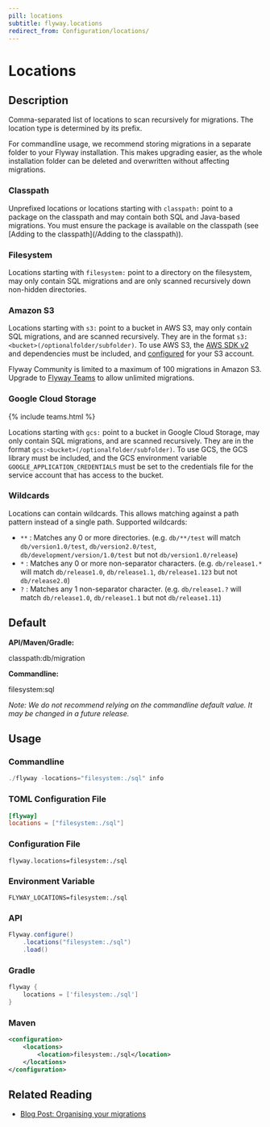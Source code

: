 ```yaml
---
pill: locations
subtitle: flyway.locations
redirect_from: Configuration/locations/
---
```


# Locations

## Description
Comma-separated list of locations to scan recursively for migrations. The location type is determined by its prefix.

For commandline usage, we recommend storing migrations in a separate folder to your Flyway installation.
This makes upgrading easier, as the whole installation folder can be deleted and overwritten without affecting migrations.

### Classpath
Unprefixed locations or locations starting with <code>classpath:</code> point to a package on the classpath and may contain both SQL and Java-based migrations. You must ensure the package is available on the classpath (see [Adding to the classpath](/Adding to the classpath)).

### Filesystem
Locations starting with <code>filesystem:</code> point to a directory on the filesystem, may only contain SQL migrations and are only scanned recursively down non-hidden directories.

### Amazon S3
Locations starting with <code>s3:</code> point to a bucket in AWS S3, may only contain SQL migrations, and are scanned recursively. They are in the format <code>s3:&lt;bucket&gt;(/optionalfolder/subfolder)</code>. To use AWS S3, the [AWS SDK v2](https://mvnrepository.com/artifact/software.amazon.awssdk/services) and dependencies must be included, and [configured](https://docs.aws.amazon.com/sdk-for-java/v1/developer-guide/credentials.html) for your S3 account.<br/>

Flyway Community is limited to a maximum of 100 migrations in Amazon S3. Upgrade to [Flyway Teams](https://flywaydb.org/download/) to allow unlimited migrations.

### Google Cloud Storage
{% include teams.html %}

Locations starting with <code>gcs:</code> point to a bucket in Google Cloud Storage, may only contain SQL migrations, and are scanned recursively. They are in the format <code>gcs:&lt;bucket&gt;(/optionalfolder/subfolder)</code>. To use GCS, the GCS library must be included, and the GCS environment variable <code>GOOGLE_APPLICATION_CREDENTIALS</code> must be set to the credentials file for the service account that has access to the bucket.<br/>

### Wildcards
Locations can contain wildcards. This allows matching against a path pattern instead of a single path. Supported wildcards:<br/>
<ul>
    <li>
        <code>**</code> : Matches any 0 or more directories. (e.g. <code>db/**/test</code> will match <code>db/version1.0/test</code>, <code>db/version2.0/test</code>, <code>db/development/version/1.0/test</code> but not <code>db/version1.0/release</code>)
    </li>
    <li>
        <code>*</code> : Matches any 0 or more non-separator characters. (e.g. <code>db/release1.*</code> will match <code>db/release1.0</code>, <code>db/release1.1</code>, <code>db/release1.123</code> but not <code>db/release2.0</code>)
    </li>
    <li>
        <code>?</code> : Matches any 1 non-separator character. (e.g. <code>db/release1.?</code> will match <code>db/release1.0</code>, <code>db/release1.1</code> but not <code>db/release1.11</code>)
    </li>
</ul>

## Default

**API/Maven/Gradle:**

classpath:db/migration

**Commandline:**

filesystem:sql

*Note: We do not recommend relying on the commandline default value. It may be changed in a future release.*

## Usage

### Commandline
```powershell
./flyway -locations="filesystem:./sql" info
```

### TOML Configuration File
```toml
[flyway]
locations = ["filesystem:./sql"]
```

### Configuration File
```properties
flyway.locations=filesystem:./sql
```

### Environment Variable
```properties
FLYWAY_LOCATIONS=filesystem:./sql
```

### API
```java
Flyway.configure()
    .locations("filesystem:./sql")
    .load()
```

### Gradle
```groovy
flyway {
    locations = ['filesystem:./sql']
}
```

### Maven
```xml
<configuration>
    <locations>
        <location>filesystem:./sql</location>
    </locations>
</configuration>
```

## Related Reading

- [Blog Post: Organising your migrations](https://flywaydb.org/blog/organising-your-migrations)
